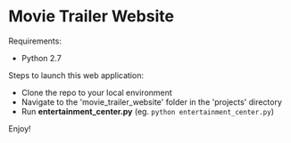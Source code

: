 # Movie Trailer Website

Requirements:
* Python 2.7

Steps to launch this web application:
*  Clone the repo to your local environment
*  Navigate to the 'movie_trailer_website' folder in the 'projects' directory
*  Run **entertainment_center.py** (eg. `python entertainment_center.py`)

Enjoy!
